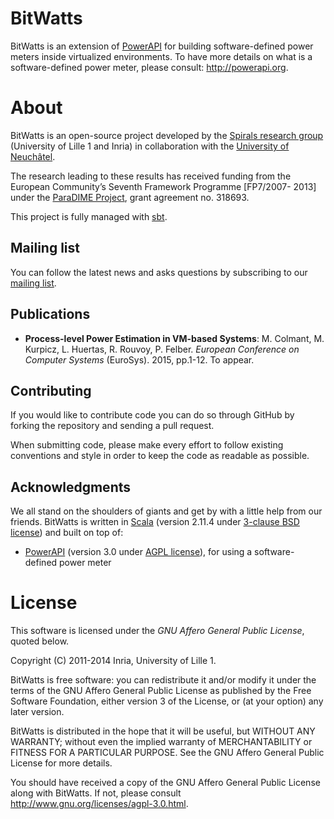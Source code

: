 # BitWatts
BitWatts is an extension of [PowerAPI](https://github.com/Spirals-Team/powerapi) for building software-defined power meters inside virtualized environments.
To have more details on what is a software-defined power meter, please consult: http://powerapi.org.

# About
BitWatts is an open-source project developed by the [Spirals research group](https://team.inria.fr/spirals) (University of Lille 1 and Inria) in collaboration with the [University of Neuchâtel](http://www2.unine.ch/).

The research leading to these results has received funding from the European Community’s Seventh Framework Programme [FP7/2007- 2013] under the [ParaDIME Project](www.paradime-project.eu), grant agreement no. 318693.

This project is fully managed with [sbt](http://www.scala-sbt.org/).

## Mailing list
You can follow the latest news and asks questions by subscribing to our [mailing list](https://sympa.inria.fr/sympa/info/powerapi).

## Publications
* **Process-level Power Estimation in VM-based Systems**: M. Colmant, M. Kurpicz, L. Huertas, R. Rouvoy, P. Felber. *European Conference on Computer Systems* (EuroSys). 2015, pp.1-12. To appear.

## Contributing
If you would like to contribute code you can do so through GitHub by forking the repository and sending a pull request.

When submitting code, please make every effort to follow existing conventions and style in order to keep the code as readable as possible.

## Acknowledgments
We all stand on the shoulders of giants and get by with a little help from our friends. BitWatts is written in [Scala](http://www.scala-lang.org) (version 2.11.4 under [3-clause BSD license](http://www.scala-lang.org/license.html)) and built on top of:
* [PowerAPI](https://github.com/Spirals-Team/powerapi) (version 3.0 under [AGPL license](http://www.gnu.org/licenses/agpl-3.0.html)), for using a software-defined power meter

# License
This software is licensed under the *GNU Affero General Public License*, quoted below.

Copyright (C) 2011-2014 Inria, University of Lille 1.

BitWatts is free software: you can redistribute it and/or modify it under the terms of the GNU Affero General Public License as published by the Free Software Foundation, either version 3 of the License, or (at your option) any later version.

BitWatts is distributed in the hope that it will be useful, but WITHOUT ANY WARRANTY; without even the implied warranty of MERCHANTABILITY or FITNESS FOR A PARTICULAR PURPOSE. See the GNU Affero General Public License for more details.

You should have received a copy of the GNU Affero General Public License along with BitWatts. If not, please consult http://www.gnu.org/licenses/agpl-3.0.html.
